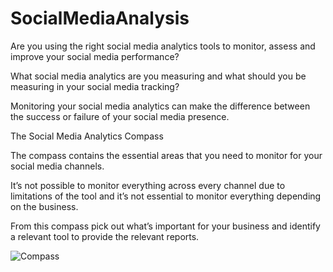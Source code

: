 # SocialMediaAnalysis
Are you using the right social media analytics tools to monitor, assess and improve your social media performance?

What social media analytics are you measuring and what should you be measuring in your social media tracking?

Monitoring your social media analytics can make the difference between the success or failure of your social media presence.

The Social Media Analytics Compass

The compass contains the essential areas that you need to monitor for your social media channels.

It’s not possible to monitor everything across every channel due to limitations of the tool and it’s not essential to monitor everything depending on the business.

From this compass pick out what’s important for your business and identify a relevant tool to provide the relevant reports.

![Compass](https://user-images.githubusercontent.com/21111859/39091017-c58437e0-45b9-11e8-8a48-57fc4ba15b50.jpg)
